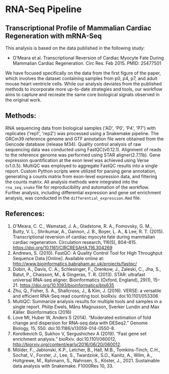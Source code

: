 # RNA-Seq Pipeline
## Transcriptional Profile of Mammalian Cardiac Regeneration with mRNA-Seq
This analysis is based on the data published in the following study:
- O’Meara et al. Transcriptional Reversion of Cardiac Myocyte Fate During Mammalian Cardiac Regeneration. Circ Res. Feb 2015. PMID: 25477501

We have focused specifically on the data from the first figure of the paper, which involves the dataset containing samples from p0, p4, p7, and adult mouse heart ventricle cells. While our analysis deviates from the published methods to incorporate more up-to-date strategies and tools, our workflow aims to capture and recreate the same core biological signals observed in the original work.


## Methods: 
RNA sequencing data from biological samples ('AD', 'P0', 'P4', 'P7') with replicates ('rep1', 'rep2') was processed using a Snakemake pipeline. The GRCm39 reference genome and GTF annotation file were obtained from the Gencode database (release M34). Quality control analysis of raw sequencing data was conducted using FastQC(v0.12.1). Alignment of reads to the reference genome was performed using STAR aligner(2.7.11b). Gene expression quantification at the exon level was achieved using Verse (v1.0.5). MultiQC was employed to aggregate FastQC results into a single report. Custom Python scripts were utilized for parsing gene annotation, generating a counts matrix from exon-level expression data, and filtering the counts matrix. All analysis methods were integrated into the `rna_seq.snake` file for reproducibility and automation of the workflow. Further analysis, including differential expression and gene set enrichment analysis, was conducted in the `differential_expression.Rmd` file.

## References:
1. O'Meara, C. C., Wamstad, J. A., Gladstone, R. A., Fomovsky, G. M., Butty, V. L., Shrikumar, A., Gannon, J. B., Boyer, L. A., & Lee, R. T. (2015). Transcriptional reversion of cardiac myocyte fate during mammalian cardiac regeneration. Circulation research, 116(5), 804–815. https://doi.org/10.1161/CIRCRESAHA.116.304269
2. Andrews, S. (2010). FastQC:  A Quality Control Tool for High Throughput Sequence Data [Online]. Available online at: http://www.bioinformatics.babraham.ac.uk/projects/fastqc/
3. Dobin, A., Davis, C. A., Schlesinger, F., Drenkow, J., Zaleski, C., Jha, S., Batut, P., Chaisson, M., & Gingeras, T. R. (2013). STAR: ultrafast universal RNA-seq aligner. Bioinformatics (Oxford, England), 29(1), 15–21. https://doi.org/10.1093/bioinformatics/bts635
4. Zhu, Q., Fisher, S. A., Shallcross, J., & Kim, J. (2016). VERSE: a versatile and efficient RNA-Seq read counting tool. bioRxiv. doi:10.1101/053306
5. MultiQC: Summarize analysis results for multiple tools and samples in a single report. Philip Ewels, Måns Magnusson, Sverker Lundin and Max Käller. Bioinformatics (2016)
6. Love MI, Huber W, Anders S (2014). “Moderated estimation of fold change and dispersion for RNA-seq data with DESeq2.” Genome Biology, 15, 550. doi:10.1186/s13059-014-0550-8.
7. Korotkevich G, Sukhov V, Sergushichev A (2019). “Fast gene set enrichment analysis.” bioRxiv. doi:10.1101/060012, http://biorxiv.org/content/early/2016/06/20/060012.
8. Mölder, F., Jablonski, K.P., Letcher, B., Hall, M.B., Tomkins-Tinch, C.H., Sochat, V., Forster, J., Lee, S., Twardziok, S.O., Kanitz, A., Wilm, A., Holtgrewe, M., Rahmann, S., Nahnsen, S., Köster, J., 2021. Sustainable data analysis with Snakemake. F1000Res 10, 33.
